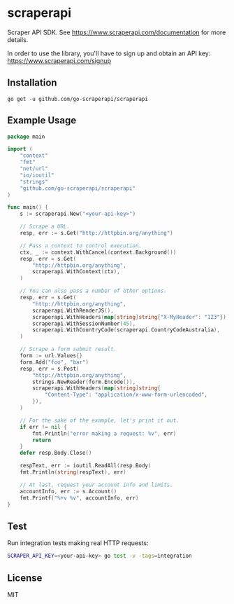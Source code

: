 # scraperapi

Scraper API SDK. See https://www.scraperapi.com/documentation for more details.

In order to use the library, you'll have to sign up and obtain an API key:
https://www.scraperapi.com/signup

## Installation

`go get -u github.com/go-scraperapi/scraperapi`

## Example Usage

```go
package main

import (
	"context"
	"fmt"
    "net/url"
	"io/ioutil"
    "strings"
	"github.com/go-scraperapi/scraperapi"
)

func main() {
	s := scraperapi.New("<your-api-key>")

	// Scrape a URL.
	resp, err := s.Get("http://httpbin.org/anything")

	// Pass a context to control execution.
	ctx, _ := context.WithCancel(context.Background())
	resp, err = s.Get(
		"http://httpbin.org/anything",
		scraperapi.WithContext(ctx),
	)

	// You can also pass a number of other options.
	resp, err = s.Get(
		"http://httpbin.org/anything",
		scraperapi.WithRenderJS(),
		scraperapi.WithHeaders(map[string]string{"X-MyHeader": "123"}),
		scraperapi.WithSessionNumber(45),
		scraperapi.WithCountryCode(scraperapi.CountryCodeAustralia),
	)

	// Scrape a form submit result.
	form := url.Values{}
	form.Add("foo", "bar")
	resp, err = s.Post(
		"http://httpbin.org/anything",
		strings.NewReader(form.Encode()),
		scraperapi.WithHeaders(map[string]string{
			"Content-Type": "application/x-www-form-urlencoded",
		}),
	)

	// For the sake of the example, let's print it out.
	if err != nil {
		fmt.Println("error making a request: %v", err)
		return
	}
	defer resp.Body.Close()

	respText, err := ioutil.ReadAll(resp.Body)
	fmt.Println(string(respText), err)

	// At last, request your account info and limits.
	accountInfo, err := s.Account()
	fmt.Printf("%+v %v", accountInfo, err)
}
``` 

## Test

Run integration tests making real HTTP requests:

```bash
SCRAPER_API_KEY=<your-api-key> go test -v -tags=integration
```

## License

MIT

